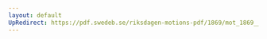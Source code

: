 ```yaml
---
layout: default
UpRedirect: https://pdf.swedeb.se/riksdagen-motions-pdf/1869/mot_1869__ak__00281/mot_1869__ak__00281_002.pdf
---
```

